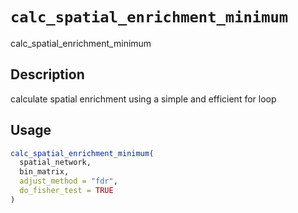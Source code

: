 # `calc_spatial_enrichment_minimum`

calc_spatial_enrichment_minimum


## Description

calculate spatial enrichment using a simple and efficient for loop


## Usage

```r
calc_spatial_enrichment_minimum(
  spatial_network,
  bin_matrix,
  adjust_method = "fdr",
  do_fisher_test = TRUE
)
```


